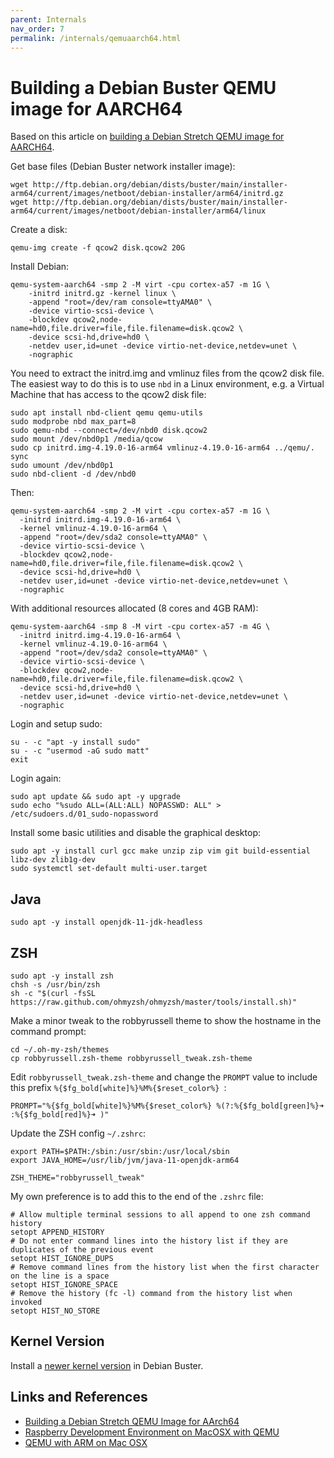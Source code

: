 ```yaml
---
parent: Internals
nav_order: 7
permalink: /internals/qemuaarch64.html
---
```


# Building a Debian Buster QEMU image for AARCH64

Based on this article on [building a Debian Stretch QEMU image for AARCH64](https://blahcat.github.io/2018/01/07/building-a-debian-stretch-qemu-image-for-aarch64/).

Get base files (Debian Buster network installer image):

```shell
wget http://ftp.debian.org/debian/dists/buster/main/installer-arm64/current/images/netboot/debian-installer/arm64/initrd.gz
wget http://ftp.debian.org/debian/dists/buster/main/installer-arm64/current/images/netboot/debian-installer/arm64/linux
```

Create a disk:

```shell
qemu-img create -f qcow2 disk.qcow2 20G
```

Install Debian:

```shell
qemu-system-aarch64 -smp 2 -M virt -cpu cortex-a57 -m 1G \
    -initrd initrd.gz -kernel linux \
    -append "root=/dev/ram console=ttyAMA0" \
    -device virtio-scsi-device \
    -blockdev qcow2,node-name=hd0,file.driver=file,file.filename=disk.qcow2 \
    -device scsi-hd,drive=hd0 \
    -netdev user,id=unet -device virtio-net-device,netdev=unet \
    -nographic
```

You need to extract the initrd.img and vmlinuz files from the qcow2 disk file.
The easiest way to do this is to use `nbd` in a Linux environment,
e.g. a Virtual Machine that has access to the qcow2 disk file:

```shell
sudo apt install nbd-client qemu qemu-utils
sudo modprobe nbd max_part=8
sudo qemu-nbd --connect=/dev/nbd0 disk.qcow2
sudo mount /dev/nbd0p1 /media/qcow
sudo cp initrd.img-4.19.0-16-arm64 vmlinuz-4.19.0-16-arm64 ../qemu/.
sync
sudo umount /dev/nbd0p1
sudo nbd-client -d /dev/nbd0
```

Then:

```shell
qemu-system-aarch64 -smp 2 -M virt -cpu cortex-a57 -m 1G \
  -initrd initrd.img-4.19.0-16-arm64 \
  -kernel vmlinuz-4.19.0-16-arm64 \
  -append "root=/dev/sda2 console=ttyAMA0" \
  -device virtio-scsi-device \
  -blockdev qcow2,node-name=hd0,file.driver=file,file.filename=disk.qcow2 \
  -device scsi-hd,drive=hd0 \
  -netdev user,id=unet -device virtio-net-device,netdev=unet \
  -nographic
```

With additional resources allocated (8 cores and 4GB RAM):

```shell
qemu-system-aarch64 -smp 8 -M virt -cpu cortex-a57 -m 4G \
  -initrd initrd.img-4.19.0-16-arm64 \
  -kernel vmlinuz-4.19.0-16-arm64 \
  -append "root=/dev/sda2 console=ttyAMA0" \
  -device virtio-scsi-device \
  -blockdev qcow2,node-name=hd0,file.driver=file,file.filename=disk.qcow2 \
  -device scsi-hd,drive=hd0 \
  -netdev user,id=unet -device virtio-net-device,netdev=unet \
  -nographic
```

Login and setup sudo:

```shell
su - -c "apt -y install sudo"
su - -c "usermod -aG sudo matt"
exit
```

Login again:

```shell
sudo apt update && sudo apt -y upgrade
sudo echo "%sudo ALL=(ALL:ALL) NOPASSWD: ALL" > /etc/sudoers.d/01_sudo-nopassword
```

Install some basic utilities and disable the graphical desktop:

```shell
sudo apt -y install curl gcc make unzip zip vim git build-essential libz-dev zlib1g-dev
sudo systemctl set-default multi-user.target
```

## Java

```shell
sudo apt -y install openjdk-11-jdk-headless
```

## ZSH

```shell
sudo apt -y install zsh
chsh -s /usr/bin/zsh
sh -c "$(curl -fsSL https://raw.github.com/ohmyzsh/ohmyzsh/master/tools/install.sh)"
```

Make a minor tweak to the robbyrussell theme to show the hostname in the command prompt:

```shell
cd ~/.oh-my-zsh/themes
cp robbyrussell.zsh-theme robbyrussell_tweak.zsh-theme
```

Edit `robbyrussell_tweak.zsh-theme` and change the `PROMPT` value to include this prefix `%{$fg_bold[white]%}%M%{$reset_color%} `:

```
PROMPT="%{$fg_bold[white]%}%M%{$reset_color%} %(?:%{$fg_bold[green]%}➜ :%{$fg_bold[red]%}➜ )"
```

Update the ZSH config `~/.zshrc`:

```
export PATH=$PATH:/sbin:/usr/sbin:/usr/local/sbin
export JAVA_HOME=/usr/lib/jvm/java-11-openjdk-arm64

ZSH_THEME="robbyrussell_tweak"
```

My own preference is to add this to the end of the `.zshrc` file:

```
# Allow multiple terminal sessions to all append to one zsh command history
setopt APPEND_HISTORY
# Do not enter command lines into the history list if they are duplicates of the previous event
setopt HIST_IGNORE_DUPS
# Remove command lines from the history list when the first character on the line is a space
setopt HIST_IGNORE_SPACE
# Remove the history (fc -l) command from the history list when invoked
setopt HIST_NO_STORE
```

## Kernel Version

Install a [newer kernel version](https://jensd.be/968/linux/install-a-newer-kernel-in-debian-10-buster-stable) in Debian Buster.

## Links and References

* [Building a Debian Stretch QEMU Image for AArch64](https://blahcat.github.io/2018/01/07/building-a-debian-stretch-qemu-image-for-aarch64/)
* [Raspberry Development Environment on MacOSX with QEMU](https://florianmuller.com/raspberry-development-environment-on-macosx-with-qemu)
* [QEMU with ARM on Mac OSX](https://gist.github.com/humbertodias/6237f80df9a4bccf98be298057a82cf2)
